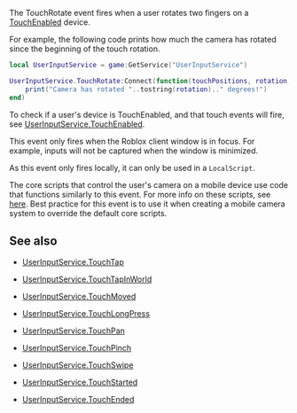 The TouchRotate event fires when a user rotates two fingers on a [TouchEnabled](https://developer.roblox.com/api-reference/property/UserInputService/TouchEnabled) device.

For example, the following code prints  how much the camera has rotated since the beginning of the touch rotation.

```lua
local UserInputService = game:GetService("UserInputService")

UserInputService.TouchRotate:Connect(function(touchPositions, rotation, velocity, state, gameProcessedEvent)
	print("Camera has rotated "..tostring(rotation).." degrees!")
end)
```

To check if a user's device is TouchEnabled, and that touch events will fire, see [UserInputService.TouchEnabled](https://developer.roblox.com/api-reference/property/UserInputService/TouchEnabled).

This event only fires when the Roblox client window is in focus. For example, inputs will not be captured when the window is minimized.

As this event only fires locally, it can only be used in a `LocalScript`.

The core scripts that control the user's camera on a mobile device use code that functions similarly to this event. For more info on these scripts, see [here][1]. Best practice for this event is to use it when creating a mobile camera system to override the default core scripts.

## See also

 - [UserInputService.TouchTap](https://developer.roblox.com/api-reference/event/UserInputService/TouchTap)

 - [UserInputService.TouchTapInWorld](https://developer.roblox.com/api-reference/event/UserInputService/TouchTapInWorld)

 - [UserInputService.TouchMoved](https://developer.roblox.com/api-reference/event/UserInputService/TouchMoved)

 - [UserInputService.TouchLongPress](https://developer.roblox.com/api-reference/event/UserInputService/TouchLongPress)

 - [UserInputService.TouchPan](https://developer.roblox.com/api-reference/event/UserInputService/TouchPan)

 - [UserInputService.TouchPinch](https://developer.roblox.com/api-reference/event/UserInputService/TouchPinch)

 - [UserInputService.TouchSwipe](https://developer.roblox.com/api-reference/event/UserInputService/TouchSwipe)

 - [UserInputService.TouchStarted](https://developer.roblox.com/api-reference/event/UserInputService/TouchStarted)

 - [UserInputService.TouchEnded](https://developer.roblox.com/api-reference/event/UserInputService/TouchEnded)

[1]:/articles/Movement-and-camera-controls
